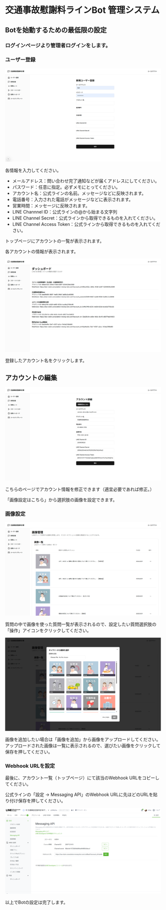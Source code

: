# 交通事故慰謝料ラインBot 管理システム

## Botを始動するための最低限の設定

### ログインページより管理者ログインをします。

### ユーザー登録

![ユーザー登録](public/user-register-page.png)

各情報を入力してください。

- メールアドレス：問い合わせ完了通知などが届くアドレスにしてください。
- パスワード：任意に指定。必ずメモにとってください。
- アカウント名：公式ラインの名前。メッセージなどに反映されます。
- 電話番号：入力された電話がメッセージなどに表示されます。
- 営業時間：メッセージに反映されます。
- LINE Channnel ID：公式ラインの@から始まる文字列
- LINE Channel Secret：公式ラインから取得できるものを入れてください。
- LINE Channel Access Token：公式ラインから取得できるものを入れてください。

トップページにアカウントの一覧が表示されます。

各アカウントの情報が表示されます。

![ユーザー登録](public/top-page.png)

登録したアカウント名をクリックします。

## アカウントの編集

![ユーザー編集](public/user-edit-page.png)

こちらのページでアカウント情報を修正できます（適宜必要であれば修正。）

「画像設定はこちら」から選択肢の画像を設定できます。

### 画像設定

![ユーザー編集](public/account-image-page.png)

質問の中で画像を使った質問一覧が表示されるので、設定したい質問選択肢の「操作」アイコンをクリックしてください。

![ユーザー編集](public/account-image-page-2.png)

画像を追加したい場合は「画像を追加」から画像をアップロードしてください。
アップロードされた画像は一覧に表示されるので、選びたい画像をクリックして保存を押してください。

### Webhook URLを設定

最後に、アカウント一覧（トップページ）にて該当のWebhook URLをコピーしてください。

公式ラインの「設定 -> Messaging API」のWebhook URLに先ほどのURLを貼り付け保存を押してください。

![ユーザー編集](public/webhook.png)

以上でBotの設定は完了します。